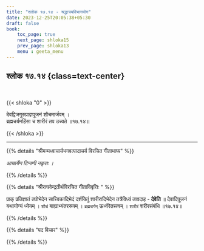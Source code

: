```yaml
---
title: "श्लोक १७.१४ - श्रद्धात्रयविभागयोग"
date: 2023-12-25T20:05:38+05:30
draft: false
book:
    toc_page: true
    next_page: shloka15
    prev_page: shloka13
    menu : geeta_menu
---
```




## श्लोक १७.१४ {class=text-center}

<br/>

{{< shloka  "0"  >}}

देवद्विजगुरुप्राज्ञपूजनं शौचमार्जवम् ।  
ब्रह्मचर्यमहिंसा च शारीरं तप उच्यते ॥१७.१४॥

{{< /shloka >}}

---


{{% details "श्रीमन्मध्वाचार्यभगवत्पादाचर्य विरचित  गीताभाष्य" %}}

*आचार्येण टिप्पणी नकृतः ।*

{{% /details %}}



{{% details "श्रीराघवेन्द्रतीर्थविरचित गीताविवृत्तिः " %}}

प्राक्‌ प्रतिज्ञातं तपोभेदेन सात्त्विकादिभेदं दर्शयितुं
शारीरादिभेदेन तत्रैविध्यं तावदाह - **देवेति** ॥ देवादिपूजनं
यथायोग्यं ध्येयम्‌ । `शौचं` बाह्याभ्यंतररूपम्‌ । 
`ब्रह्मचर्यम्` ऊर्ध्वरेतस्त्वम्‌ । `शारीरं` शरीरसंबंधि ॥१७.१४॥ 

{{% /details %}}



{{% details "पद विचार" %}}


{{% /details %}}
